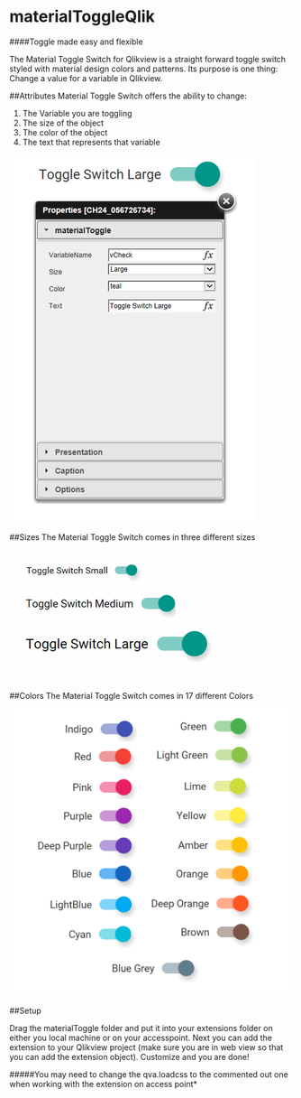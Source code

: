 # materialToggleQlik
####Toggle made easy and flexible

The Material Toggle Switch for Qlikview is a straight forward toggle switch styled with material design colors and patterns. Its purpose is one thing: Change a value for a variable in Qlikview.



##Attributes
Material Toggle Switch offers the ability to change:

1. The Variable you are toggling
2. The size of the object
3. The color of the object
4. The text that represents that variable

![template](/images/template.PNG)


##Sizes
The Material Toggle Switch comes in three different sizes

![SmallMediumLargeToggles](/images/smallMediumLarge.gif)


##Colors
The Material Toggle Switch comes in 17 different Colors

![ToggleColors](/images/colors.PNG)

##Setup

Drag the materialToggle folder and put it into your extensions folder on either you local machine or on your accesspoint. 
Next you can add the extension to your Qlikview project (make sure you are in web view so that you can add the extension object).
Customize and you are done!

#####You may need to change the qva.loadcss to the commented out one when working with the extension on access point*
